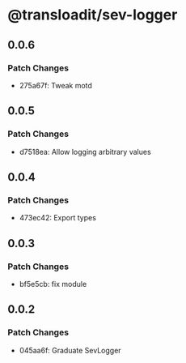 # @transloadit/sev-logger

## 0.0.6

### Patch Changes

- 275a67f: Tweak motd

## 0.0.5

### Patch Changes

- d7518ea: Allow logging arbitrary values

## 0.0.4

### Patch Changes

- 473ec42: Export types

## 0.0.3

### Patch Changes

- bf5e5cb: fix module

## 0.0.2

### Patch Changes

- 045aa6f: Graduate SevLogger
